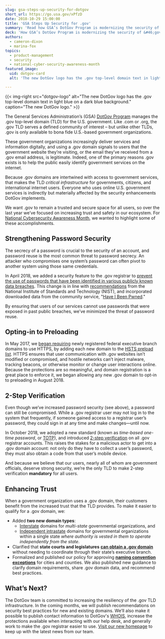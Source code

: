 ```yaml
---
slug: gsa-steps-up-security-for-dotgov
short_url: https://go.usa.gov/xPfzD
date: 2018-10-29 15:00:00
title: 'GSA Steps Up Security for .gov'
summary: 'Read how GSA’s DotGov Program is modernizing the security of &#46;gov to make government websites and systems more secure&#46;'
deck: 'How GSA’s DotGov Program is modernizing the security of &#46;gov to make government websites and systems more secure&#46;'
authors:
  - cameron-dixon
  - marina-fox
topics:
  - product-management
  - security
  - national-cyber-security-awareness-month
featured_image:
  uid: dotgov-card
  alt: 'The new DotGov logo has the .gov top-level domain text in light blue on a dark blue background.'

---
```


{{< img-right src="dotgov-logo" alt="The new DotGov logo has the .gov top-level domain text in light blue on a dark blue background." caption="The new DotGov logo." >}}

The General Services Administration’s (GSA) [DotGov Program](https://home.dotgov.gov/about/) manages the .gov top-level domain (TLD) for the U.S. government. Like .com or .org, the .gov TLD serves a defined community of interest – but unlike other TLDs, .gov is only available to bona fide U.S.-based government organizations.

These government organizations increasingly deliver services and information digitally, and using a .gov domain signals to users that the government website they’re visiting, or the email they’ve received from a .gov email address, is legitimate. Indeed, one of the primary reasons .gov exists is to help the public easily identify government services on the internet.

Because .gov domains are intertwined with access to government services, that makes the TLD _critical infrastructure_ for governments, citizens, and international internet users. Everyone who uses online U.S. government services is indirectly but materially affected by the security enhancements DotGov implements.

We want .gov to remain a trusted and secure space for all users, so over the last year we’ve focused on increasing trust and safety in our ecosystem. For [National Cybersecurity Awareness Month](https://www.dhs.gov/national-cyber-security-awareness-month), we wanted to highlight some of these accomplishments.

## Strengthening Password Security

The secrecy of a password is crucial to the security of an account, and password reuse is the most common threat to password secrecy. An attacker who compromises one system’s password can often pivot to another system using those same credentials.

In April 2018, we added a security feature to the .gov registrar to [prevent the use of passwords that have been identified in various publicly known data breaches](https://home.dotgov.gov/password-update/). This change is in line with [recommendations](https://pages.nist.gov/800-63-3/sp800-63b.html#memsecretver) from the National Institute of Standards and Technology (NIST), and incorporated downloaded data from the community service, "[Have I Been Pwned](https://haveibeenpwned.com/Passwords#PwnedPasswords)."

By ensuring that users of our services cannot use passwords that were exposed in past public breaches, we’ve minimized the threat of password reuse.

## Opting-in to Preloading

In May 2017, we [began requiring](https://digital.gov/2017/04/12/dotgov-domain-registration-program-to-provide-https-preloading-in-may/) newly registered federal executive branch domains to use HTTPS, by adding each new domain to the [HSTS preload list](https://hstspreload.org/). HTTPS ensures that user communication with .gov websites isn’t modified or compromised, and hostile networks can’t inject malware, tracking beacons, or otherwise monitor or change user interactions online. Because the protections are so meaningful, and domain registration is a great place to enforce it, we began allowing any new .gov domain to opt-in to preloading in August 2018.

## 2-Step Verification

Even though we’ve increased password security (see above), a password can still be compromised. While a .gov registrar user may not log in to the system that frequently, if someone gained access to a registrar user’s password, they could sign in at any time and make changes&mdash;until now.

In October 2018, we adopted a new standard (known as _time-based one-time password_, or [TOTP](https://home.dotgov.gov/2step/#what-if-i-already-use-something-other-than-google-authenticator)), and introduced [2-step verification](https://home.dotgov.gov/2step/) on all .gov registrar accounts. This raises the stakes for a malicious actor to get into a .gov domain account: not only do they have to collect a user’s password, they must also obtain a code from that user’s mobile device.

And because we believe that our users, nearly all of whom are government officials, deserve strong security, we’re the only TLD to make 2-step verification **mandatory** for all users.

## Enhancing Trust

When a government organization uses a .gov domain, their customers benefit from the increased trust that the TLD provides. To make it easier to qualify for a .gov domain, we:

- Added **two new domain types**:
   - [Interstate](https://home.dotgov.gov/registration/requirements/#interstate-domains) domains for _multi-state_ governmental organizations, and
   - [Independent intrastate](https://home.dotgov.gov/registration/requirements/#independent-intrastate-domains) domains for governmental organizations within a single state _where authority is vested in them to operate independently from the state_.
- Clarified that **state courts and legislatures** [**can obtain a .gov domain**](https://home.dotgov.gov/registration/requirements/#state-courts-and-legislatures) without needing to coordinate through their state’s executive branch.
- Formalized and published our policy for approving [**naming convention exceptions**](https://home.dotgov.gov/registration/requirements/#exception-requests) for cities and counties. We also published new guidance to clarify domain requirements, share .gov domain data, and recommend best practices.

## What’s Next?

The DotGov team is committed to increasing the resiliency of the .gov TLD infrastructure. In the coming months, we will publish recommendations on security best practices for new and existing domains. We’ll also make it possible to publish contact information to DotGov's [WHOIS](https://domains.dotgov.gov/dotgov-web/registration/whois.xhtml), increase the protections available when interacting with our help desk, and generally work to make the .gov registrar easier to use. [Visit our new homepage](https://home.dotgov.gov/) to keep up with the latest news from our team.
